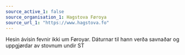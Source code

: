 ```yaml
---
source_active_1: false
source_organisation_1: Hagstova Føroya
source_url_1: "https://www.hagstova.fo"
---
```

Hesin ávísin fevnir ikki um Føroyar. Dáturnar til hann verða savnaðar og uppgjørdar av stovnum undir ST
